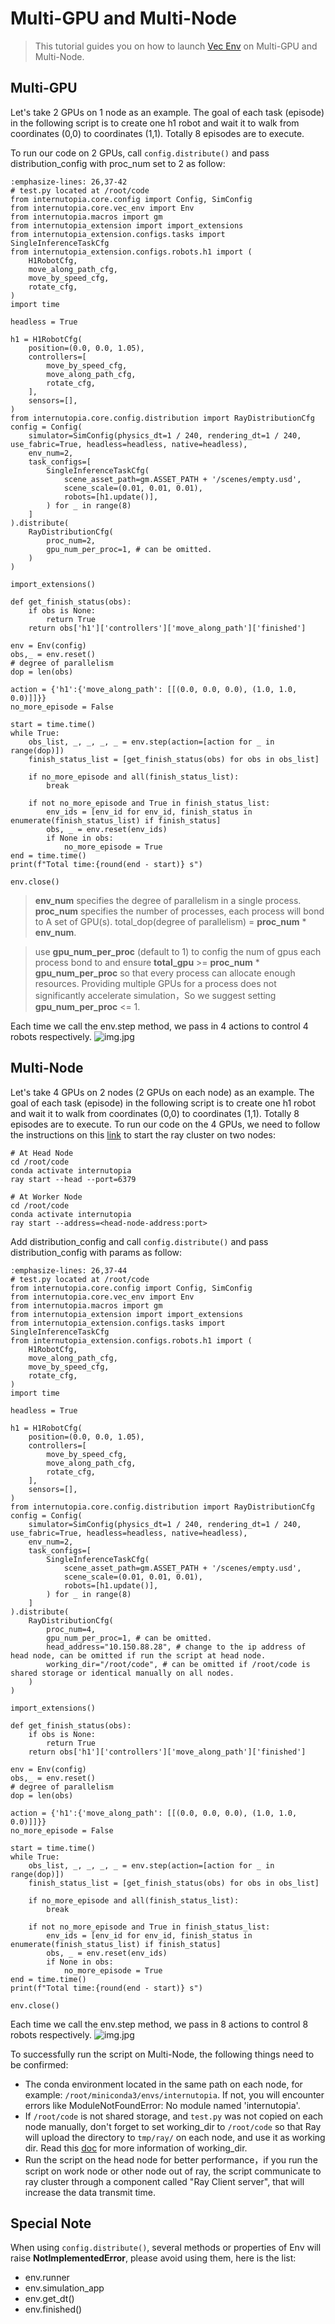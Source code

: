 # Multi-GPU and Multi-Node

> This tutorial guides you on how to launch [Vec Env](./vec_env.md) on Multi-GPU and Multi-Node.

## Multi-GPU

Let's take 2 GPUs on 1 node as an example. The goal of each task (episode) in the following script is to create one h1 robot and wait it to walk from coordinates (0,0) to coordinates (1,1). Totally 8 episodes are to execute.

To run our code on 2 GPUs, call `config.distribute()` and pass distribution_config with proc_num set to 2 as follow:

```{code-block} python
:emphasize-lines: 26,37-42
# test.py located at /root/code
from internutopia.core.config import Config, SimConfig
from internutopia.core.vec_env import Env
from internutopia.macros import gm
from internutopia_extension import import_extensions
from internutopia_extension.configs.tasks import SingleInferenceTaskCfg
from internutopia_extension.configs.robots.h1 import (
    H1RobotCfg,
    move_along_path_cfg,
    move_by_speed_cfg,
    rotate_cfg,
)
import time

headless = True

h1 = H1RobotCfg(
    position=(0.0, 0.0, 1.05),
    controllers=[
        move_by_speed_cfg,
        move_along_path_cfg,
        rotate_cfg,
    ],
    sensors=[],
)
from internutopia.core.config.distribution import RayDistributionCfg
config = Config(
    simulator=SimConfig(physics_dt=1 / 240, rendering_dt=1 / 240, use_fabric=True, headless=headless, native=headless),
    env_num=2,
    task_configs=[
        SingleInferenceTaskCfg(
            scene_asset_path=gm.ASSET_PATH + '/scenes/empty.usd',
            scene_scale=(0.01, 0.01, 0.01),
            robots=[h1.update()],
        ) for _ in range(8)
    ]
).distribute(
    RayDistributionCfg(
        proc_num=2,
        gpu_num_per_proc=1, # can be omitted.
    )
)

import_extensions()

def get_finish_status(obs):
    if obs is None:
        return True
    return obs['h1']['controllers']['move_along_path']['finished']

env = Env(config)
obs,_ = env.reset()
# degree of parallelism
dop = len(obs)

action = {'h1':{'move_along_path': [[(0.0, 0.0, 0.0), (1.0, 1.0, 0.0)]]}}
no_more_episode = False

start = time.time()
while True:
    obs_list, _, _, _, _ = env.step(action=[action for _ in range(dop)])
    finish_status_list = [get_finish_status(obs) for obs in obs_list]

    if no_more_episode and all(finish_status_list):
        break

    if not no_more_episode and True in finish_status_list:
        env_ids = [env_id for env_id, finish_status in enumerate(finish_status_list) if finish_status]
        obs, _ = env.reset(env_ids)
        if None in obs:
            no_more_episode = True
end = time.time()
print(f"Total time:{round(end - start)} s")

env.close()

```

> **env_num** specifies the degree of parallelism in a single process.
> **proc_num** specifies the number of processes, each process will bond to A set of GPU(s).
> total_dop(degree of parallelism) = **proc_num** * **env_num**.

> use **gpu_num_per_proc** (default to 1) to config the num of gpus each process bond to and ensure **total_gpu** >=  **proc_num** * **gpu_num_per_proc** so that every process can allocate enough resources.
> Providing multiple GPUs for a process does not significantly accelerate simulation，So we suggest setting **gpu_num_per_proc** <= 1.

Each time we call the env.step method, we pass in 4 actions to control 4 robots respectively.
![img.jpg](../../../_static/image/vec_env_multi_gpus.jpg)

## Multi-Node

Let's take 4 GPUs on 2 nodes (2 GPUs on each node) as an example. The goal of each task (episode) in the following script is to create one h1 robot and wait it to walk from coordinates (0,0) to coordinates (1,1). Totally 8 episodes are to execute.
To run our code on the 4 GPUs, we need to follow the instructions on this [link](https://docs.ray.io/en/latest/cluster/vms/user-guides/launching-clusters/on-premises.html#on-prem) to start the ray cluster on two nodes:
```
# At Head Node
cd /root/code
conda activate internutopia
ray start --head --port=6379

# At Worker Node
cd /root/code
conda activate internutopia
ray start --address=<head-node-address:port>
```
Add distribution_config and call `config.distribute()` and pass distribution_config with params as follow:
```{code-block} python
:emphasize-lines: 26,37-44
# test.py located at /root/code
from internutopia.core.config import Config, SimConfig
from internutopia.core.vec_env import Env
from internutopia.macros import gm
from internutopia_extension import import_extensions
from internutopia_extension.configs.tasks import SingleInferenceTaskCfg
from internutopia_extension.configs.robots.h1 import (
    H1RobotCfg,
    move_along_path_cfg,
    move_by_speed_cfg,
    rotate_cfg,
)
import time

headless = True

h1 = H1RobotCfg(
    position=(0.0, 0.0, 1.05),
    controllers=[
        move_by_speed_cfg,
        move_along_path_cfg,
        rotate_cfg,
    ],
    sensors=[],
)
from internutopia.core.config.distribution import RayDistributionCfg
config = Config(
    simulator=SimConfig(physics_dt=1 / 240, rendering_dt=1 / 240, use_fabric=True, headless=headless, native=headless),
    env_num=2,
    task_configs=[
        SingleInferenceTaskCfg(
            scene_asset_path=gm.ASSET_PATH + '/scenes/empty.usd',
            scene_scale=(0.01, 0.01, 0.01),
            robots=[h1.update()],
        ) for _ in range(8)
    ]
).distribute(
    RayDistributionCfg(
        proc_num=4,
        gpu_num_per_proc=1, # can be omitted.
        head_address="10.150.88.28", # change to the ip address of head node, can be omitted if run the script at head node.
        working_dir="/root/code", # can be omitted if /root/code is shared storage or identical manually on all nodes.
    )
)

import_extensions()

def get_finish_status(obs):
    if obs is None:
        return True
    return obs['h1']['controllers']['move_along_path']['finished']

env = Env(config)
obs,_ = env.reset()
# degree of parallelism
dop = len(obs)

action = {'h1':{'move_along_path': [[(0.0, 0.0, 0.0), (1.0, 1.0, 0.0)]]}}
no_more_episode = False

start = time.time()
while True:
    obs_list, _, _, _, _ = env.step(action=[action for _ in range(dop)])
    finish_status_list = [get_finish_status(obs) for obs in obs_list]

    if no_more_episode and all(finish_status_list):
        break

    if not no_more_episode and True in finish_status_list:
        env_ids = [env_id for env_id, finish_status in enumerate(finish_status_list) if finish_status]
        obs, _ = env.reset(env_ids)
        if None in obs:
            no_more_episode = True
end = time.time()
print(f"Total time:{round(end - start)} s")

env.close()

```
Each time we call the env.step method, we pass in 8 actions to control 8 robots respectively.
![img.jpg](../../../_static/image/vec_env_multi_nodes.jpg)

To successfully run the script on Multi-Node, the following things need to be confirmed:
- The conda environment located in the same path on each node, for example: `/root/miniconda3/envs/internutopia`. If not, you will encounter errors like ModuleNotFoundError: No module named 'internutopia'.
- If `/root/code` is not shared storage, and `test.py` was not copied on each node manually, don't forget to set working_dir to `/root/code` so that Ray will upload the directory to `tmp/ray/` on each node, and use it as working dir. Read this [doc](https://docs.ray.io/en/latest/cluster/running-applications/job-submission/ray-client.html#uploads) for more information of working_dir.
- Run the script on the head node for better performance，if you run the script on work node or other node out of ray, the script communicate to ray cluster through a component called "Ray Client server", that will increase the data transmit time.

## Special Note

When using `config.distribute()`, several methods or properties of Env will raise **NotImplementedError**, please avoid using them, here is the list:

- env.runner
- env.simulation_app
- env.get_dt()
- env.finished()
